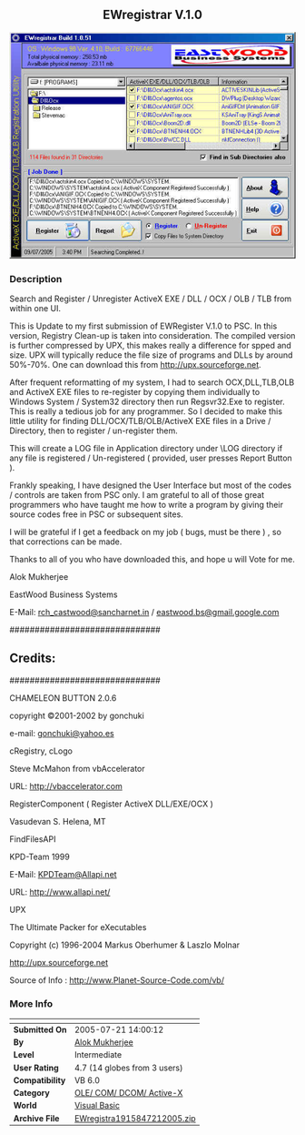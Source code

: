 ﻿<div align="center">

## EWregistrar V\.1\.0

<img src="PIC200579724545901.jpg">
</div>

### Description

Search and Register / Unregister ActiveX EXE / DLL / OCX / OLB / TLB from within one UI.

This is Update to my first submission of EWRegister V.1.0 to PSC. In this version, Registry Clean-up is taken into consideration. The compiled version is further compressed by UPX, this makes really a difference for spped and size. UPX will typically reduce the file size of programs and DLLs by around 50%-70%. One can download this from http://upx.sourceforge.net.

After frequent reformatting of my system, I had to search OCX,DLL,TLB,OLB and ActiveX EXE files to re-register by copying them individually to Windows System / System32 directory then run Regsvr32.Exe to register. This is really a tedious job for any programmer. So I decided to make this little utility for finding DLL/OCX/TLB/OLB/ActiveX EXE files in a Drive / Directory, then to register / un-register them.

This will create a LOG file in Application directory under \LOG directory if any file is registered / Un-registered ( provided, user presses Report Button ).

Frankly speaking, I have designed the User Interface but most of the codes / controls are taken from PSC only. I am grateful to all of those great programmers who have taught me how to write a program by giving their source codes free in PSC or subsequent sites.

I will be grateful if I get a feedback on my job ( bugs, must be there ) , so that corrections can be made.

Thanks to all of you who have downloaded this, and hope u will Vote for me.

Alok Mukherjee

EastWood Business Systems

E-Mail: rch_castwood@sancharnet.in / eastwood.bs@gmail.google.com

##############################

##   Credits:  ##

##############################

CHAMELEON BUTTON 2.0.6

copyright &#169;2001-2002 by gonchuki

e-mail: gonchuki@yahoo.es

cRegistry, cLogo

Steve McMahon from vbAccelerator

URL: http://vbaccelerator.com

RegisterComponent ( Register ActiveX DLL/EXE/OCX )

Vasudevan S. Helena, MT

FindFilesAPI

KPD-Team 1999

E-Mail: KPDTeam@Allapi.net

URL: http://www.allapi.net/

UPX

The Ultimate Packer for eXecutables

Copyright (c) 1996-2004 Markus Oberhumer &amp; Laszlo Molnar

http://upx.sourceforge.net

Source of Info : http://www.Planet-Source-Code.com/vb/
 
### More Info
 


<span>             |<span>
---                |---
**Submitted On**   |2005-07-21 14:00:12
**By**             |[Alok Mukherjee](https://github.com/Planet-Source-Code/PSCIndex/blob/master/ByAuthor/alok-mukherjee.md)
**Level**          |Intermediate
**User Rating**    |4.7 (14 globes from 3 users)
**Compatibility**  |VB 6\.0
**Category**       |[OLE/ COM/ DCOM/ Active\-X](https://github.com/Planet-Source-Code/PSCIndex/blob/master/ByCategory/ole-com-dcom-active-x__1-29.md)
**World**          |[Visual Basic](https://github.com/Planet-Source-Code/PSCIndex/blob/master/ByWorld/visual-basic.md)
**Archive File**   |[EWregistra1915847212005\.zip](https://github.com/Planet-Source-Code/alok-mukherjee-ewregistrar-v-1-0__1-61609/archive/master.zip)








